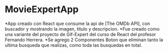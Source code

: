 # MovieExpertApp
  *App creado con React que consume la api de [The OMDb API], con buscador y mostrando la imagen, titulo y descripcion.
  *Fue creado como una variante del proyecto de Gif-Expert del curso de React del profesor Fernando Herrera.
  *Se agrego 2 Componentes Boton que eliminan tanto la ultima busqueda que realizas, como toda las busquedas en total.
